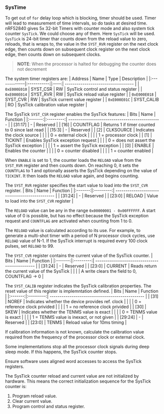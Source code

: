 ### SysTime

To get out of `for` delay loop which is blocking, timer should be used. Timer
will lead to measurement of time intervals, so do tasks at desired time. nRF52840
gives 5x 32-bit Timers with counter mode and also system tick counter `SysTick`.
We could choose any of them. Here `SysTick` will be used. `SysTick` is 24-bit
timer thar counts down from the reload value to zero, reloads, that is wraps to,
the value in the `SYST_RVR` register on the next clock edge, then counts down
on subsequent clock register on the next clock edge, then counts down
on subsequent clocks.

> **NOTE**: When the processor is halted for debugging the counter does not
decrement

The system timer registers are:
| Address      | Name        | Type | Description                         |
|:-------------|:-----------:|:----:| ----------------------------------- |
| `0xE000E010` | SYST\_CSR   |  RW  | SysTick control and status register |
| `0xE000E014` | SYST\_RVR   |  RW  | SysTick reload value register       |
| `0xE000E018` | SYST\_CVR   |  RW  | SysTick current value register      |
| `0xE000E01C` | SYST\_CALIB |  RO  | SysTick calibration value register  |

The SysTick `SYST_CSR` register enables the SysTick features:
| Bits    | Name      | Function                                        |
|:-------:|:---------:| ----------------------------------------------- |
| [31:17] | -         | Reserved                                        |
| [16]    | COUNTFLAG | Returns 1 if timer counted to 0 since last read |
| [15:3]  | -         | Reserved                                        |
| [2]     | CLKSOURCE | Indicates the clock source                      |
|         |           | 0 = external clock                              |
|         |           | 1 = processor clock                             |
| [1]     | TICKINT   | Enables SysTick exception request               |
|         |           | 0 = does not assert the SysTick exception       |
|         |           | 1 = assert the SysTick exception                |
| [0]     | ENABLE    | Enables the counter                             |
|         |           | 0 = counter disabled                            |
|         |           | 1 = counter enabled                             |

When `ENABLE` is set to 1, the counter loads the `RELOAD` value from the
`SYST_RVR` register and then counts down. On reaching 0, it sets the `COUNTFLAG`
to 1 and optionally asserts the SysTick depending on the value of `TICKINT`.
It then loads the `RELOAD` value again, and begins counting.

The `SYST_RVR` register specifies the start value to load into the `SYST_CVR`
register.
| Bits    | Name      | Function                                        |
|:-------:|:---------:| ----------------------------------------------- |
| [31:24] | -         | Reserved                                        |
| [23:0]  | RELOAD    | Value to load into the `SYST_CVR` register      |

The `RELOAD` value can be any in the range `0x00000001 - 0x00FFFFFF`. A start
value of 0 is possible, but has no effect because the SysTick exception request
and `COUNTFLAG` are activated when counting from 1 to 0.

The `RELOAD` value is calculated according to its use. For example, to generate
a multi-shot timer with a period of N processor clock cycles, use `RELOAD` value
of N-1. If the SysTick interrupt is required every 100 clock pulses, set
`RELOAD` to 99.

The `SYST_CVR` register contains the current value of the SysTick counter.
| Bits    | Name      | Function                                        |
|:-------:|:---------:| ----------------------------------------------- |
| [31:24] | -         | Reserved                                        |
| [23:0]  | CURRENT   | Reads return the current value of the SysTick   |
|         |           | A write clears the field to 0, COUNTFLAG -> 0   |

The `SYST_CALIB` register indicates the SysTick calibration properties. The
reset value of this register is implemntation defined.
| Bits    | Name      | Function                                         |
|:-------:|:---------:| ------------------------------------------------ |
| [31]    | NOREF     | Indicates whether the device provides ref. clock |
|         |           | 0 = reference clock privided                     |
|         |           | 1 = no reference clock privided                  |
| [30]    | SKEW      | Indicates whether the TENMS value is exact       |
|         |           | 0 = TENMS value is exact                         |
|         |           | 1 = TENMS value is inexact, or not given         |
| [29:24] | -         | Reserved                                         |
| [23:0]  | TENMS     | Reload value for 10ms timing                     |

If calibration information is not known, calculate the calibration value
required from the frequency of the processor clock or external clock.

Some implementations stop all the processor clock signals during deep sleep
mode. If this happens, the SysTick counter stops.

Ensure software uses aligned word accesses to access the SysTick registers.

The SysTick counter reload and current value are not initialized by hardware.
This means the correct initialization sequence for the SysTick counter is:
1. Program reload value.
1. Clear current value.
1. Program control and status register.


